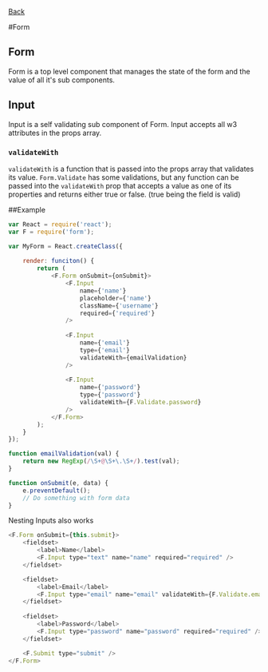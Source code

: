 [Back](https://github.com/willowtreeapps/branches/tree/master/docs)

#Form

## Form
Form is a top level component that manages the state of the form 
and the value of all it's sub components. 

## Input
Input is a self validating sub component of Form. Input accepts
all w3 attributes in the props array.

### `validateWith`
`validateWith` is a function that is passed into the props array that
validates its value. `Form.Validate` has some validations, 
but any function can be passed into the `validateWith` prop that accepts 
a value as one of its properties and returns either true or false. (true being the 
field is valid) 

##Example

```js
var React = require('react');
var F = require('form');

var MyForm = React.createClass({
    
    render: funciton() {
        return (
            <F.Form onSubmit={onSubmit}>
                <F.Input 
                    name={'name'}
                    placeholder={'name'}
                    className={'username'}
                    required={'required'}
                />
            
                <F.Input    
                    name={'email'}
                    type={'email'}
                    validateWith={emailValidation}
                />
            
                <F.Input
                    name={'password'}
                    type={'password'}
                    validateWith={F.Validate.password}
                />
            </F.Form>
        ); 
    }
});

function emailValidation(val) {
    return new RegExp(/\S+@\S+\.\S+/).test(val);    
}

function onSubmit(e, data) {
    e.preventDefault();
    // Do something with form data
}
```

Nesting Inputs also works

```js
<F.Form onSubmit={this.submit}>
    <fieldset>
        <label>Name</label>
        <F.Input type="text" name="name" required="required" />
    </fieldset>

    <fieldset>
        <label>Email</label>
        <F.Input type="email" name="email" validateWith={F.Validate.email} />
    </fieldset>
    
    <fieldset>
        <label>Password</label>
        <F.Input type="password" name="password" required="required" />
    </fieldset>

    <F.Submit type="submit" />
</F.Form>
```
